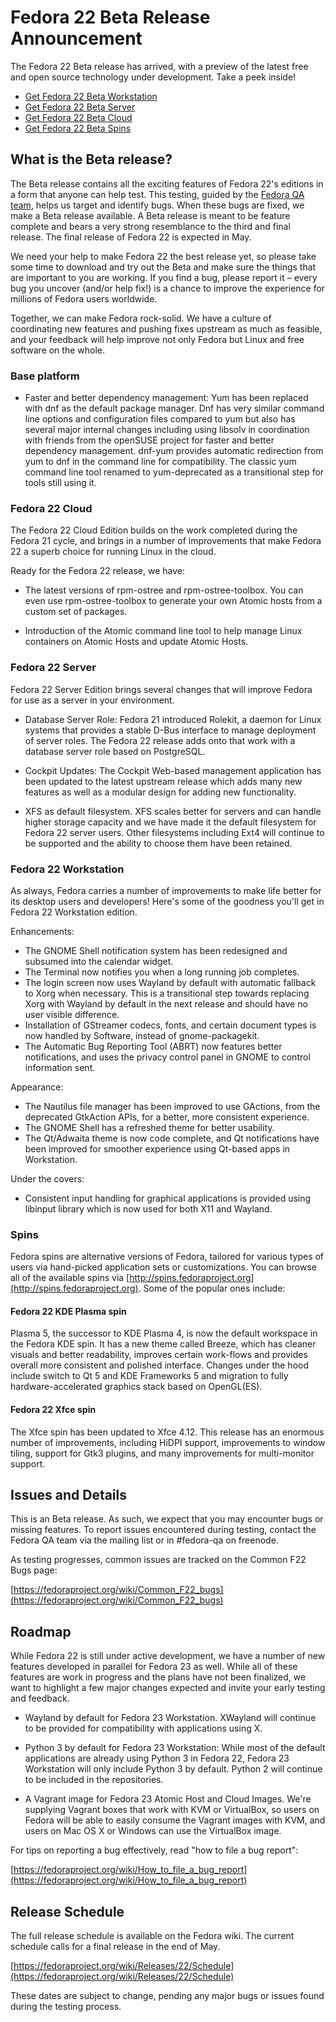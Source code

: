 <!-- 
.. title: Fedora 22 Beta Release!
.. slug: fedora-22-beta-release
.. date: 2015-04-21 15:23:27 UTC
.. tags: 
.. category: 
.. link: 
.. description: 
.. type: text
.. LICENSE: CC-BY-SA-4.0
-->

Fedora 22 Beta Release Announcement
===================================

The Fedora 22 Beta release has arrived, with a preview of the latest
free and open source technology under development. Take a peek inside!

-   [Get Fedora 22 Beta Workstation](https://getfedora.org/en/workstation/prerelease/)
-   [Get Fedora 22 Beta Server](https://getfedora.org/en/server/prerelease/)
-   [Get Fedora 22 Beta Cloud](https://getfedora.org/en/cloud/prerelease/)
-   [Get Fedora 22 Beta Spins](https://spins.fedoraproject.org/prerelease)

What is the Beta release?
-------------------------

The Beta release contains all the exciting features of Fedora 22's
editions in a form that anyone can help test. This testing, guided by
the [Fedora QA team](QA "wikilink"), helps us target and identify bugs.
When these bugs are fixed, we make a Beta release available. A Beta
release is meant to be feature complete and bears a very strong
resemblance to the third and final release. The final release of Fedora
22 is expected in May.

We need your help to make Fedora 22 the best release yet, so please take
some time to download and try out the Beta and make sure the things that
are important to you are working. If you find a bug, please report
it – every bug you uncover (and/or help fix!) is a chance to improve
the experience for millions of Fedora users worldwide.

Together, we can make Fedora rock-solid. We have a culture of
coordinating new features and pushing fixes upstream as much as
feasible, and your feedback will help improve not only Fedora but Linux
and free software on the whole.

### Base platform

-   Faster and better dependency management: Yum has been replaced with
    dnf as the default package manager. Dnf has very similar command
    line options and configuration files compared to yum but also has
    several major internal changes including using libsolv in
    coordination with friends from the openSUSE project for faster and
    better dependency management. dnf-yum provides automatic redirection
    from yum to dnf in the command line for compatibility. The classic
    yum command line tool renamed to yum-deprecated as a transitional
    step for tools still using it.

### Fedora 22 Cloud

The Fedora 22 Cloud Edition builds on the work completed during the
Fedora 21 cycle, and brings in a number of improvements that make Fedora
22 a superb choice for running Linux in the cloud.

Ready for the Fedora 22 release, we have:

-   The latest versions of rpm-ostree and rpm-ostree-toolbox. You can
    even use rpm-ostree-toolbox to generate your own Atomic hosts from a
    custom set of packages.

-   Introduction of the Atomic command line tool to help manage Linux
    containers on Atomic Hosts and update Atomic Hosts.

### Fedora 22 Server

Fedora 22 Server Edition brings several changes that will improve Fedora
for use as a server in your environment.

-   Database Server Role: Fedora 21 introduced Rolekit, a daemon for
    Linux systems that provides a stable D-Bus interface to manage
    deployment of server roles. The Fedora 22 release adds onto that
    work with a database server role based on PostgreSQL.

-   Cockpit Updates: The Cockpit Web-based management application has
    been updated to the latest upstream release which adds many new
    features as well as a modular design for adding new functionality.

-   XFS as default filesystem. XFS scales better for servers and can
    handle higher storage capacity and we have made it the default
    filesystem for Fedora 22 server users. Other filesystems including
    Ext4 will continue to be supported and the ability to choose them
    have been retained.

### Fedora 22 Workstation

As always, Fedora carries a number of improvements to make life better
for its desktop users and developers! Here's some of the goodness you'll
get in Fedora 22 Workstation edition.

Enhancements:

-   The GNOME Shell notification system has been redesigned and subsumed
    into the calendar widget.
-   The Terminal now notifies you when a long running job completes.
-   The login screen now uses Wayland by default with automatic fallback
    to Xorg when necessary. This is a transitional step towards
    replacing Xorg with Wayland by default in the next release and
    should have no user visible difference.
-   Installation of GStreamer codecs, fonts, and certain document types
    is now handled by Software, instead of gnome-packagekit.
-   The Automatic Bug Reporting Tool (ABRT) now features better
    notifications, and uses the privacy control panel in GNOME to
    control information sent.

Appearance:

-   The Nautilus file manager has been improved to use GActions, from
    the deprecated GtkAction APIs, for a better, more consistent
    experience.
-   The GNOME Shell has a refreshed theme for better usability.
-   The Qt/Adwaita theme is now code complete, and Qt notifications have
    been improved for smoother experience using Qt-based apps in
    Workstation.

Under the covers:

-   Consistent input handling for graphical applications is provided
    using libinput library which is now used for both X11 and Wayland.

### Spins

Fedora spins are alternative versions of Fedora, tailored for various
types of users via hand-picked application sets or customizations. You
can browse all of the available spins via
[http://spins.fedoraproject.org](http://spins.fedoraproject.org). Some of the popular ones include:

#### Fedora 22 KDE Plasma spin

Plasma 5, the successor to KDE Plasma 4, is now the default workspace in
the Fedora KDE spin. It has a new theme called Breeze, which has cleaner
visuals and better readability, improves certain work-flows and provides
overall more consistent and polished interface. Changes under the hood
include switch to Qt 5 and KDE Frameworks 5 and migration to fully
hardware-accelerated graphics stack based on OpenGL(ES).

#### Fedora 22 Xfce spin

The Xfce spin has been updated to Xfce 4.12. This release has an
enormous number of improvements, including HiDPI support, improvements
to window tiling, support for Gtk3 plugins, and many improvements for
multi-monitor support.

Issues and Details
------------------

This is an Beta release. As such, we expect that you may encounter bugs
or missing features. To report issues encountered during testing,
contact the Fedora QA team via the mailing list or in \#fedora-qa on
freenode.

As testing progresses, common issues are tracked on the Common F22
Bugs page:

[https://fedoraproject.org/wiki/Common_F22_bugs](https://fedoraproject.org/wiki/Common_F22_bugs)

Roadmap
-------

While Fedora 22 is still under active development, we have a number of
new features developed in parallel for Fedora 23 as well. While all of
these features are work in progress and the plans have not been
finalized, we want to highlight a few major changes expected and invite
your early testing and feedback.

-   Wayland by default for Fedora 23 Workstation. XWayland will continue
    to be provided for compatibility with applications using X.

-   Python 3 by default for Fedora 23 Workstation: While most of the
    default applications are already using Python 3 in Fedora 22, Fedora
    23 Workstation will only include Python 3 by default. Python 2 will
    continue to be included in the repositories.

-   A Vagrant image for Fedora 23 Atomic Host and Cloud Images. We're
    supplying Vagrant boxes that work with KVM or VirtualBox, so users
    on Fedora will be able to easily consume the Vagrant images with
    KVM, and users on Mac OS X or Windows can use the VirtualBox image.

For tips on reporting a bug effectively, read "how to file a bug
report":

[https://fedoraproject.org/wiki/How_to_file_a_bug_report](https://fedoraproject.org/wiki/How_to_file_a_bug_report)

Release Schedule
----------------

The full release schedule is available on the Fedora wiki. The current
schedule calls for a final release in the end of May.

[https://fedoraproject.org/wiki/Releases/22/Schedule](https://fedoraproject.org/wiki/Releases/22/Schedule)

These dates are subject to change, pending any major bugs or issues
found during the testing process.
